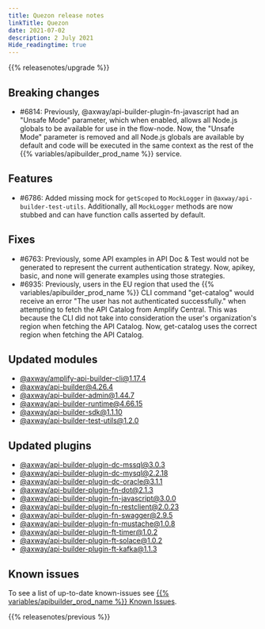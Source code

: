 ```yaml
---
title: Quezon release notes
linkTitle: Quezon
date: 2021-07-02
description: 2 July 2021
Hide_readingtime: true
---
```


{{% releasenotes/upgrade %}}

## Breaking changes

* #6814: Previously, @axway/api-builder-plugin-fn-javascript had an "Unsafe Mode" parameter, which when enabled, allows all Node.js globals to be available for use in the flow-node. Now, the "Unsafe Mode" parameter is removed and all Node.js globals are available by default and code will be executed in the same context as the rest of the {{% variables/apibuilder_prod_name %}} service.
## Features

* #6786: Added missing mock for `getScoped` to `MockLogger` in `@axway/api-builder-test-utils`. Additionally, all `MockLogger` methods are now stubbed and can have function calls asserted by default.

## Fixes

* #6763: Previously, some API examples in API Doc & Test would not be generated to represent the current authentication strategy. Now, apikey, basic, and none will generate examples using those strategies.
* #6935: Previously, users in the EU region that used the {{% variables/apibuilder_prod_name %}} CLI command "get-catalog" would receive an error "The user has not authenticated successfully." when attempting to fetch the API Catalog from Amplify Central. This was because the CLI did not take into consideration the user's organization's region when fetching the API Catalog. Now, get-catalog uses the correct region when fetching the API Catalog.

## Updated modules

* [@axway/amplify-api-builder-cli@1.17.4](https://www.npmjs.com/package/@axway/amplify-api-builder-cli/v/1.17.4)
* [@axway/api-builder@4.26.4](https://www.npmjs.com/package/@axway/api-builder/v/4.26.4)
* [@axway/api-builder-admin@1.44.7](https://www.npmjs.com/package/@axway/api-builder-admin/v/1.44.7)
* [@axway/api-builder-runtime@4.66.15](https://www.npmjs.com/package/@axway/api-builder-runtime/v/4.66.15)
* [@axway/api-builder-sdk@1.1.10](https://www.npmjs.com/package/@axway/api-builder-sdk/v/1.1.10)
* [@axway/api-builder-test-utils@1.2.0](https://www.npmjs.com/package/@axway/api-builder-test-utils/v/1.2.0)

## Updated plugins

* [@axway/api-builder-plugin-dc-mssql@3.0.3](https://www.npmjs.com/package/@axway/api-builder-plugin-dc-mssql/v/3.0.3)
* [@axway/api-builder-plugin-dc-mysql@2.2.18](https://www.npmjs.com/package/@axway/api-builder-plugin-dc-mysql/v/2.2.18)
* [@axway/api-builder-plugin-dc-oracle@3.1.1](https://www.npmjs.com/package/@axway/api-builder-plugin-dc-oracle/v/3.1.1)
* [@axway/api-builder-plugin-fn-dot@2.1.3](https://www.npmjs.com/package/@axway/api-builder-plugin-fn-dot/v/2.1.3)
* [@axway/api-builder-plugin-fn-javascript@3.0.0](https://www.npmjs.com/package/@axway/api-builder-plugin-fn-javascript/v/3.0.0)
* [@axway/api-builder-plugin-fn-restclient@2.0.23](https://www.npmjs.com/package/@axway/api-builder-plugin-fn-restclient/v/2.0.23)
* [@axway/api-builder-plugin-fn-swagger@2.9.5](https://www.npmjs.com/package/@axway/api-builder-plugin-fn-swagger/v/2.9.5)
* [@axway/api-builder-plugin-fn-mustache@1.0.8](https://www.npmjs.com/package/@axway/api-builder-plugin-fn-mustache/v/1.0.8)
* [@axway/api-builder-plugin-ft-timer@1.0.2](https://www.npmjs.com/package/@axway/api-builder-plugin-ft-timer/v/1.0.2)
* [@axway/api-builder-plugin-ft-solace@1.0.2](https://www.npmjs.com/package/@axway/api-builder-plugin-ft-solace/v/1.0.2)
* [@axway/api-builder-plugin-ft-kafka@1.1.3](https://www.npmjs.com/package/@axway/api-builder-plugin-ft-kafka/v/1.1.3)

## Known issues

To see a list of up-to-date known-issues see [{{% variables/apibuilder_prod_name %}} Known Issues](/docs/known_issues).

{{% releasenotes/previous %}}
